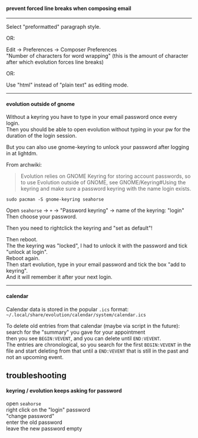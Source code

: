 #### prevent forced line breaks when composing email
-------------------------------------------------------

Select "preformatted" paragraph style.

OR:

Edit -> Preferences -> Composer Preferences\
"Number of characters for word wrapping" (this is the amount of character after which evolution forces line breaks)

OR:

Use "html" instead of "plain text" as editing mode.

***

#### evolution outside of gnome

Without a keyring you have to type in your email password once every login.\
Then you should be able to open evolution without typing in your pw for the duration of the login session.

But you can also use gnome-keyring to unlock your password after logging in at lightdm.

From archwiki:
> Evolution relies on GNOME Keyring for storing account passwords, so to use Evolution outside of GNOME, see GNOME/Keyring#Using the keyring and make sure a password keyring with the name login exists. 

```
sudo pacman -S gnome-keyring seahorse
```

Open `seahorse` -> `+` -> "Password keyring" -> name of the keyring: "login"\
Then choose your password.

Then you need to rightclick the keyring and "set as default"!

Then reboot.\
The the keyring was "locked", I had to unlock it with the password and tick "unlock at login".\
Reboot again.\
Then start evolution, type in your email password and tick the box "add to keyring".\
And it will remember it after your next login.

***

#### calendar

Calendar data is stored in the popular `.ics` format:\
`~/.local/share/evolution/calendar/system/calendar.ics`

To delete old entries from that calendar (maybe via script in the future):\
search for the "summary" you gave for your appointment\
then you see `BEGIN:VEVENT`, and you can delete until `END:VEVENT`.\
The entries are chronological, so you search for the first `BEGIN:VEVENT` in the file and start deleting from that until a `END:VEVENT` that is still in the past and not an upcoming event.

## troubleshooting

#### keyring / evolution keeps asking for password

open `seahorse`\
right click on the "login" password\
"change password"\
enter the old password\
leave the new password empty
